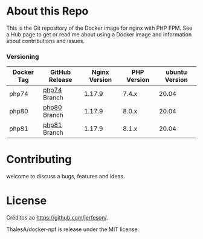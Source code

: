 # About this Repo

This is the Git repository of the Docker image for nginx with PHP FPM. See a Hub page to get or read me about using a Docker image and information about contributions and issues.

### Versioning
| Docker Tag | GitHub Release | Nginx Version | PHP Version | ubuntu Version |
|-----|-------|-----|--------|--------|
| php74 | [php74] Branch |1.17.9 | 7.4.x | 20.04 |
| php80 | [php80] Branch |1.17.9 | 8.0.x | 20.04 |
| php81 | [php81] Branch |1.17.9 | 8.1.x | 20.04 |

# Contributing

welcome to discuss a bugs, features and ideas.

# License

 
 Créditos ao https://github.com/jerfeson/.
 
 ThalesA/docker-npf  is release under the MIT license.

[php74]:https://github.com/ThalesA/docker-npf/tree/php74
[php80]:https://github.com/ThalesA/docker-npf/tree/php80
[php81]:https://github.com/ThalesA/docker-npf/tree/php81